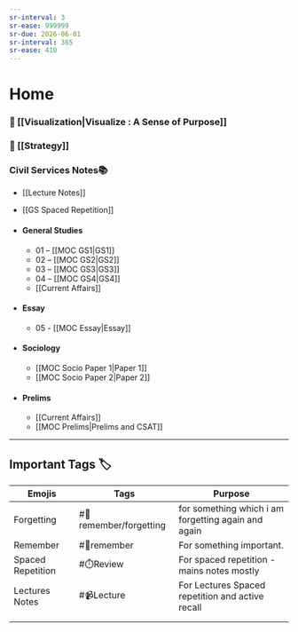 ```yaml
---
sr-interval: 3
sr-ease: 999999
sr-due: 2026-06-01
sr-interval: 365
sr-ease: 410
---
```


# Home

###  🍉 [[Visualization|Visualize : A Sense of Purpose]]
### 🎯 [[Strategy]]
 
### Civil Services Notes📚

- [[Lecture Notes]]
- [[GS Spaced Repetition]] 

- #### General Studies  
	- 01 – [[MOC GS1|GS1]] 
	- 02 – [[MOC GS2|GS2]]
	- 03 – [[MOC GS3|GS3]]  
	- 04 – [[MOC GS4|GS4]]
	- [[Current Affairs]]

* #### Essay
	- 05 - [[MOC Essay|Essay]]

* #### Sociology

	-  [[MOC Socio Paper 1|Paper 1]]
	-  [[MOC Socio Paper 2|Paper 2]]

- #### Prelims
	- [[Current Affairs]]
	- [[MOC Prelims|Prelims and CSAT]]
---

## Important Tags 🏷️

| Emojis            | Tags                       | Purpose                                             |
| ----------------- | -------------------------- | --------------------------------------------------- |
| Forgetting        | #📍remember/forgetting     | for something which i am forgetting again and again |
| Remember          | #📍remember                | For something important.                            |
| Spaced Repetition | #⏱️Review                  | For spaced repetition - mains notes mostly          |
| Lectures Notes    | #📹Lecture                 | For Lectures Spaced repetition and active recall    |
|                   |                            |                                                     |
|                   |                            |                                                     |

